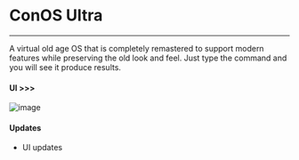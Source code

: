 # ConOS Ultra
---
A virtual old age OS that is completely remastered to support modern features while preserving the old look and feel. Just type the command and you will see it produce results.

#### UI >>>
![image](https://user-images.githubusercontent.com/83907753/203801850-f2c96b54-6627-4d4b-8792-51d323614838.png)

#### Updates
- UI updates
